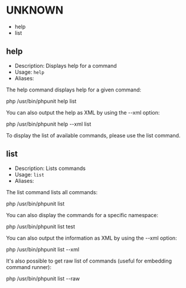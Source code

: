 UNKNOWN
=======

* help
* list

help
----

* Description: Displays help for a command
* Usage: `help`
* Aliases: <none>

The <info>help</info> command displays help for a given command:

  <info>php /usr/bin/phpunit help list</info>

You can also output the help as XML by using the <comment>--xml</comment> option:

  <info>php /usr/bin/phpunit help --xml list</info>

To display the list of available commands, please use the <info>list</info> command.

list
----

* Description: Lists commands
* Usage: `list`
* Aliases: <none>

The <info>list</info> command lists all commands:

  <info>php /usr/bin/phpunit list</info>

You can also display the commands for a specific namespace:

  <info>php /usr/bin/phpunit list test</info>

You can also output the information as XML by using the <comment>--xml</comment> option:

  <info>php /usr/bin/phpunit list --xml</info>

It's also possible to get raw list of commands (useful for embedding command runner):

  <info>php /usr/bin/phpunit list --raw</info>
